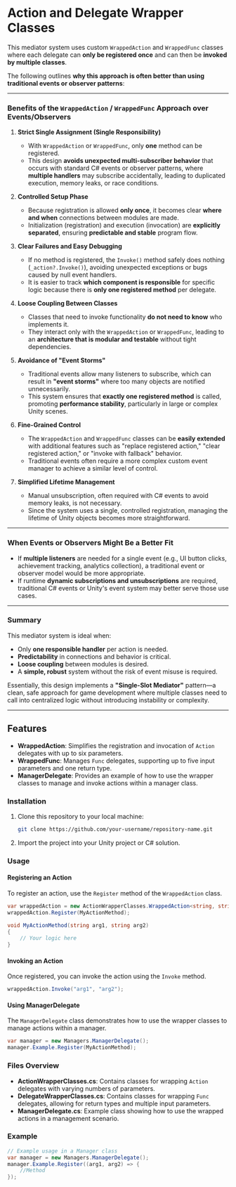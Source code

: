 # Action and Delegate Wrapper Classes

This mediator system uses custom `WrappedAction` and `WrappedFunc` classes where each delegate can **only be registered once** and can then be **invoked by multiple classes**.

The following outlines **why this approach is often better than using traditional events or observer patterns**:

---

### **Benefits of the `WrappedAction` / `WrappedFunc` Approach over Events/Observers**

1. **Strict Single Assignment (Single Responsibility)**

   - With `WrappedAction` or `WrappedFunc`, only **one** method can be registered.
   - This design **avoids unexpected multi-subscriber behavior** that occurs with standard C# events or observer patterns, where **multiple handlers** may subscribe accidentally, leading to duplicated execution, memory leaks, or race conditions.

2. **Controlled Setup Phase**

   - Because registration is allowed **only once**, it becomes clear **where and when** connections between modules are made.
   - Initialization (registration) and execution (invocation) are **explicitly separated**, ensuring **predictable and stable** program flow.

3. **Clear Failures and Easy Debugging**

   - If no method is registered, the `Invoke()` method safely does nothing (`_action?.Invoke()`), avoiding unexpected exceptions or bugs caused by null event handlers.
   - It is easier to track **which component is responsible** for specific logic because there is **only one registered method** per delegate.

4. **Loose Coupling Between Classes**

   - Classes that need to invoke functionality **do not need to know** who implements it.
   - They interact only with the `WrappedAction` or `WrappedFunc`, leading to an **architecture that is modular and testable** without tight dependencies.

5. **Avoidance of "Event Storms"**

   - Traditional events allow many listeners to subscribe, which can result in **"event storms"** where too many objects are notified unnecessarily.
   - This system ensures that **exactly one registered method** is called, promoting **performance stability**, particularly in large or complex Unity scenes.

6. **Fine-Grained Control**

   - The `WrappedAction` and `WrappedFunc` classes can be **easily extended** with additional features such as "replace registered action," "clear registered action," or "invoke with fallback" behavior.
   - Traditional events often require a more complex custom event manager to achieve a similar level of control.

7. **Simplified Lifetime Management**
   - Manual unsubscription, often required with C# events to avoid memory leaks, is not necessary.
   - Since the system uses a single, controlled registration, managing the lifetime of Unity objects becomes more straightforward.

---

### **When Events or Observers Might Be a Better Fit**

- If **multiple listeners** are needed for a single event (e.g., UI button clicks, achievement tracking, analytics collection), a traditional event or observer model would be more appropriate.
- If runtime **dynamic subscriptions and unsubscriptions** are required, traditional C# events or Unity's event system may better serve those use cases.

---

### **Summary**

This mediator system is ideal when:

- Only **one responsible handler** per action is needed.
- **Predictability** in connections and behavior is critical.
- **Loose coupling** between modules is desired.
- A **simple, robust** system without the risk of event misuse is required.

Essentially, this design implements a **"Single-Slot Mediator"** pattern—a clean, safe approach for game development where multiple classes need to call into centralized logic without introducing instability or complexity.

---

## Features

- **WrappedAction**: Simplifies the registration and invocation of `Action` delegates with up to six parameters.
- **WrappedFunc**: Manages `Func` delegates, supporting up to five input parameters and one return type.
- **ManagerDelegate**: Provides an example of how to use the wrapper classes to manage and invoke actions within a manager class.

### Installation

1. Clone this repository to your local machine:

   ```bash
   git clone https://github.com/your-username/repository-name.git
   ```

2. Import the project into your Unity project or C# solution.

### Usage

#### Registering an Action

To register an action, use the `Register` method of the `WrappedAction` class.

```csharp
var wrappedAction = new ActionWrapperClasses.WrappedAction<string, string>();
wrappedAction.Register(MyActionMethod);

void MyActionMethod(string arg1, string arg2)
{
    // Your logic here
}
```

#### Invoking an Action

Once registered, you can invoke the action using the `Invoke` method.

```csharp
wrappedAction.Invoke("arg1", "arg2");
```

#### Using ManagerDelegate

The `ManagerDelegate` class demonstrates how to use the wrapper classes to manage actions within a manager.

```csharp
var manager = new Managers.ManagerDelegate();
manager.Example.Register(MyActionMethod);
```

### Files Overview

- **ActionWrapperClasses.cs**: Contains classes for wrapping `Action` delegates with varying numbers of parameters.
- **DelegateWrapperClasses.cs**: Contains classes for wrapping `Func` delegates, allowing for return types and multiple input parameters.
- **ManagerDelegate.cs**: Example class showing how to use the wrapped actions in a management scenario.

### Example

```csharp
// Example usage in a Manager class
var manager = new Managers.ManagerDelegate();
manager.Example.Register((arg1, arg2) => {
    //Method
});
```
